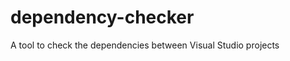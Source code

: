dependency-checker
=========================

A tool to check the dependencies between Visual Studio projects
